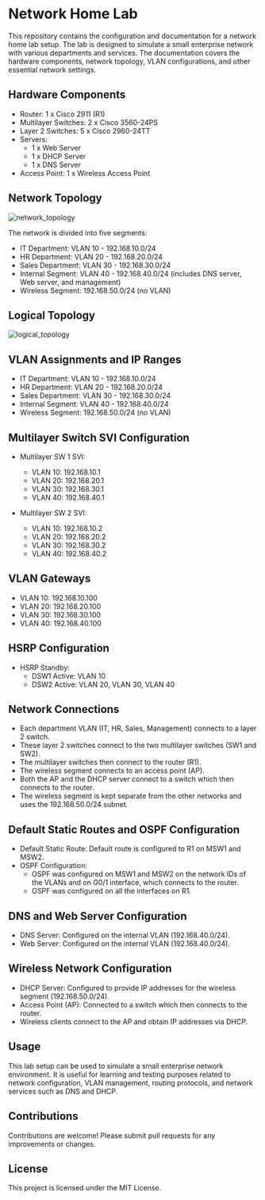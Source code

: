 # Network Home Lab

This repository contains the configuration and documentation for a network home lab setup. The lab is designed to simulate a small enterprise network with various departments and services. The documentation covers the hardware components, network topology, VLAN configurations, and other essential network settings.

## Hardware Components

- Router: 1 x Cisco 2911 (R1)
- Multilayer Switches: 2 x Cisco 3560-24PS
- Layer 2 Switches: 5 x Cisco 2960-24TT
- Servers:
  - 1 x Web Server
  - 1 x DHCP Server
  - 1 x DNS Server
- Access Point: 1 x Wireless Access Point

## Network Topology
![network_topology](https://github.com/iamabdullahifti/network_home_lab/assets/129957445/0a63fe3a-bf3f-4b65-9bfb-63758f65a87b)


The network is divided into five segments:

- IT Department: VLAN 10 - 192.168.10.0/24
- HR Department: VLAN 20 - 192.168.20.0/24
- Sales Department: VLAN 30 - 192.168.30.0/24
- Internal Segment: VLAN 40 - 192.168.40.0/24 (includes DNS server, Web server, and management)
- Wireless Segment: 192.168.50.0/24 (no VLAN)
  
## Logical Topology
![logical_topology](https://github.com/iamabdullahifti/network_home_lab/assets/129957445/7202c9bf-a6d9-4796-b7b2-32b72b5f4f9d)

## VLAN Assignments and IP Ranges

- IT Department: VLAN 10 - 192.168.10.0/24
- HR Department: VLAN 20 - 192.168.20.0/24
- Sales Department: VLAN 30 - 192.168.30.0/24
- Internal Segment: VLAN 40 - 192.168.40.0/24
- Wireless Segment: 192.168.50.0/24 (no VLAN)

## Multilayer Switch SVI Configuration

- Multilayer SW 1 SVI:
  - VLAN 10: 192.168.10.1
  - VLAN 20: 192.168.20.1
  - VLAN 30: 192.168.30.1
  - VLAN 40: 192.168.40.1

- Multilayer SW 2 SVI:
  - VLAN 10: 192.168.10.2
  - VLAN 20: 192.168.20.2
  - VLAN 30: 192.168.30.2
  - VLAN 40: 192.168.40.2

## VLAN Gateways

- VLAN 10: 192.168.10.100
- VLAN 20: 192.168.20.100
- VLAN 30: 192.168.30.100
- VLAN 40: 192.168.40.100


## HSRP Configuration

- HSRP Standby:
  - DSW1 Active: VLAN 10
  - DSW2 Active: VLAN 20, VLAN 30, VLAN 40

## Network Connections

- Each department VLAN (IT, HR, Sales, Management) connects to a layer 2 switch.
- These layer 2 switches connect to the two multilayer switches (SW1 and SW2).
- The multilayer switches then connect to the router (R1).
- The wireless segment connects to an access point (AP).
- Both the AP and the DHCP server connect to a switch which then connects to the router.
- The wireless segment is kept separate from the other networks and uses the 192.168.50.0/24 subnet.

## Default Static Routes and OSPF Configuration

- Default Static Route: Default route is configured to R1 on MSW1 and MSW2.
- OSPF Configuration:
  - OSPF was configured on MSW1 and MSW2 on the network IDs of the VLANs and on G0/1 interface, which connects to the router.
  - OSPF was configured on all the interfaces on R1.

## DNS and Web Server Configuration

- DNS Server: Configured on the internal VLAN (192.168.40.0/24).
- Web Server: Configured on the internal VLAN (192.168.40.0/24).

## Wireless Network Configuration

- DHCP Server: Configured to provide IP addresses for the wireless segment (192.168.50.0/24).
- Access Point (AP): Connected to a switch which then connects to the router.
- Wireless clients connect to the AP and obtain IP addresses via DHCP.

## Usage

This lab setup can be used to simulate a small enterprise network environment. It is useful for learning and testing purposes related to network configuration, VLAN management, routing protocols, and network services such as DNS and DHCP.

## Contributions

Contributions are welcome! Please submit pull requests for any improvements or changes.

## License

This project is licensed under the MIT License.
